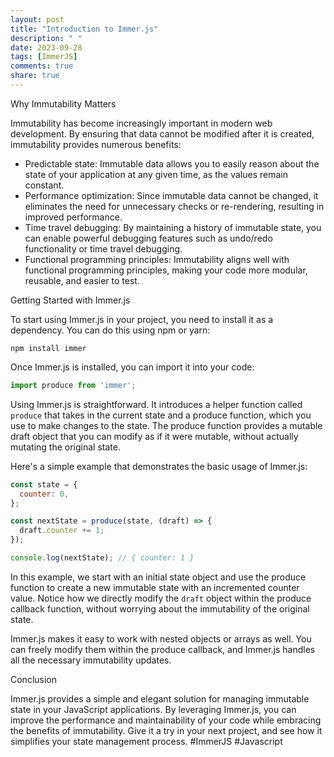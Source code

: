 ```yaml
---
layout: post
title: "Introduction to Immer.js"
description: " "
date: 2023-09-28
tags: [ImmerJS]
comments: true
share: true
---
```


Why Immutability Matters

Immutability has become increasingly important in modern web development. By ensuring that data cannot be modified after it is created, immutability provides numerous benefits:

- Predictable state: Immutable data allows you to easily reason about the state of your application at any given time, as the values remain constant.
- Performance optimization: Since immutable data cannot be changed, it eliminates the need for unnecessary checks or re-rendering, resulting in improved performance.
- Time travel debugging: By maintaining a history of immutable state, you can enable powerful debugging features such as undo/redo functionality or time travel debugging.
- Functional programming principles: Immutability aligns well with functional programming principles, making your code more modular, reusable, and easier to test.

Getting Started with Immer.js

To start using Immer.js in your project, you need to install it as a dependency. You can do this using npm or yarn:

```
npm install immer
```

Once Immer.js is installed, you can import it into your code:

```javascript
import produce from 'immer';
```

Using Immer.js is straightforward. It introduces a helper function called `produce` that takes in the current state and a produce function, which you use to make changes to the state. The produce function provides a mutable draft object that you can modify as if it were mutable, without actually mutating the original state.

Here's a simple example that demonstrates the basic usage of Immer.js:

```javascript
const state = {
  counter: 0,
};

const nextState = produce(state, (draft) => {
  draft.counter += 1;
});

console.log(nextState); // { counter: 1 }
```

In this example, we start with an initial state object and use the produce function to create a new immutable state with an incremented counter value. Notice how we directly modify the `draft` object within the produce callback function, without worrying about the immutability of the original state.

Immer.js makes it easy to work with nested objects or arrays as well. You can freely modify them within the produce callback, and Immer.js handles all the necessary immutability updates.

Conclusion

Immer.js provides a simple and elegant solution for managing immutable state in your JavaScript applications. By leveraging Immer.js, you can improve the performance and maintainability of your code while embracing the benefits of immutability. Give it a try in your next project, and see how it simplifies your state management process. #ImmerJS #Javascript